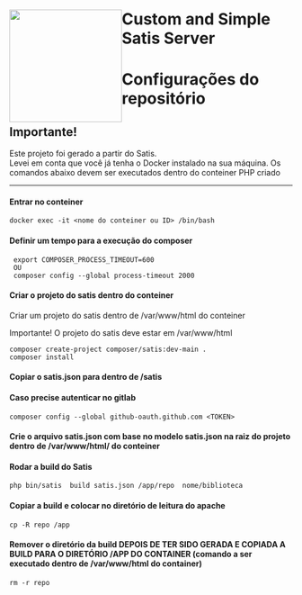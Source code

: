 <h1>
<img src="https://cdn.pixabay.com/photo/2017/02/01/12/04/bird-2029969_1280.png" style="width: 200px; float: left"/>

Custom and Simple Satis Server
</h1>

# Configurações do repositório

## Importante!

<p>
  Este projeto foi gerado a partir do Satis.</br>
  Levei em conta que você já tenha o Docker instalado na sua máquina.
  Os comandos abaixo devem ser executados dentro do conteiner PHP criado
</p>
<hr>

#### Entrar no conteiner
```
docker exec -it <nome do conteiner ou ID> /bin/bash
```

#### Definir um tempo para a execução do composer
```
 export COMPOSER_PROCESS_TIMEOUT=600
 OU
 composer config --global process-timeout 2000
```


#### Criar o projeto do satis dentro do conteiner
<p>Criar um projeto do satis dentro de /var/www/html do conteiner</p>
<p>Importante! O projeto do satis deve estar em /var/www/html</p>

```
composer create-project composer/satis:dev-main .
composer install
```
#### Copiar o satis.json para dentro de /satis

#### Caso precise autenticar no gitlab
```
composer config --global github-oauth.github.com <TOKEN>
```

#### Crie o arquivo satis.json com base no modelo satis.json na raiz do projeto dentro de /var/www/html/ do conteiner



#### Rodar a build do Satis
```
php bin/satis  build satis.json /app/repo  nome/biblioteca
```

#### Copiar a build e colocar no diretório de leitura do apache 
```
cp -R repo /app
```

#### Remover o diretório da build DEPOIS DE TER SIDO GERADA E COPIADA A BUILD PARA O DIRETÓRIO /APP DO CONTAINER (comando a ser executado dentro de /var/www/html do container)
```
rm -r repo
```


        